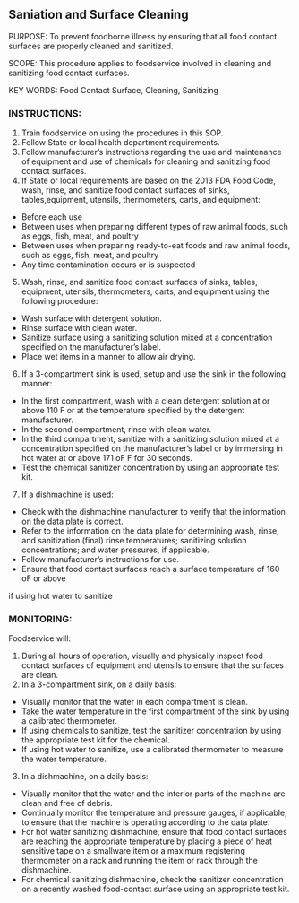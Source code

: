 ## Saniation and Surface Cleaning

PURPOSE: To prevent foodborne illness by ensuring that all food contact surfaces are
properly cleaned and sanitized.

SCOPE: This procedure applies to foodservice involved in cleaning and
sanitizing food contact surfaces.

KEY WORDS: Food Contact Surface, Cleaning, Sanitizing

### INSTRUCTIONS:

1. Train foodservice on using the procedures in this SOP.
2. Follow State or local health department requirements.
3. Follow manufacturer’s instructions regarding the use and maintenance of equipment and use of chemicals for cleaning and sanitizing    food contact surfaces. 
4. If State or local requirements are based on the 2013 FDA Food Code, wash, rinse, and sanitize food contact surfaces of sinks, tables,equipment, utensils, thermometers, carts, and equipment:

  * Before each use
  * Between uses when preparing different types of raw animal foods, such as eggs, fish, meat, and poultry
  * Between uses when preparing ready-to-eat foods and raw animal foods, such as eggs, fish, meat, and poultry
  * Any time contamination occurs or is suspected

5. Wash, rinse, and sanitize food contact surfaces of sinks, tables, equipment, utensils, thermometers, carts, and equipment using the following procedure:

  * Wash surface with detergent solution.
  * Rinse surface with clean water.
  * Sanitize surface using a sanitizing solution mixed at a concentration specified on the manufacturer’s label.
  * Place wet items in a manner to allow air drying. 


6. If a 3-compartment sink is used, setup and use the sink in the following manner:
  * In the first compartment, wash with a clean detergent solution at or above 110 F or at the temperature specified by the detergent manufacturer.
  * In the second compartment, rinse with clean water.
  * In the third compartment, sanitize with a sanitizing solution mixed at a concentration specified on the manufacturer’s label or by immersing in hot water at or above 171 oF
F for 30 seconds. 
  * Test the chemical sanitizer concentration by using an appropriate test kit.

7. If a dishmachine is used:
  * Check with the dishmachine manufacturer to verify that the information on the data plate is correct.
  * Refer to the information on the data plate for determining wash, rinse, and sanitization (final) rinse temperatures; sanitizing solution concentrations; and water pressures, if applicable.
  * Follow manufacturer’s instructions for use.
  * Ensure that food contact surfaces reach a surface temperature of 160 oF or above

if using hot water to sanitize

### MONITORING:
Foodservice will:

1. During all hours of operation, visually and physically inspect food contact surfaces of equipment and utensils to ensure that the surfaces are clean.
2. In a 3-compartment sink, on a daily basis:

  * Visually monitor that the water in each compartment is clean.
  * Take the water temperature in the first compartment of the sink by using a calibrated thermometer.
  * If using chemicals to sanitize, test the sanitizer concentration by using the appropriate test kit for the chemical.
  * If using hot water to sanitize, use a calibrated thermometer to measure the water temperature. 
  
3. In a dishmachine, on a daily basis:

  * Visually monitor that the water and the interior parts of the machine are clean and free of debris.
  * Continually monitor the temperature and pressure gauges, if applicable, to ensure that the machine is operating according to the data plate.
  * For hot water sanitizing dishmachine, ensure that food contact surfaces are reaching the appropriate temperature by placing a piece of heat sensitive tape on a smallware item or a maximum registering thermometer on a rack and running the item or rack through the dishmachine.
  * For chemical sanitizing dishmachine, check the sanitizer concentration on a recently washed food-contact surface using an appropriate test kit. 
